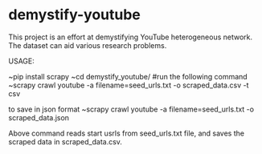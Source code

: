 # demystify-youtube
This project is an effort at demystifying YouTube heterogeneous network. The dataset can aid various research problems.

USAGE:

~pip install scrapy
~cd demystify_youtube/
#run the following command
~scrapy crawl youtube -a filename=seed_urls.txt -o scraped_data.csv -t csv

to save in json format
~scrapy crawl youtube -a filename=seed_urls.txt -o scraped_data.json

Above command reads start usrls from seed_urls.txt file, and saves the scraped data in scraped_data.csv.